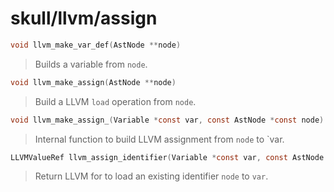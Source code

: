 # skull/llvm/assign

```c
void llvm_make_var_def(AstNode **node)
```

> Builds a variable from `node`.

```c
void llvm_make_assign(AstNode **node)
```

> Build a LLVM `load` operation from `node`.

```c
void llvm_make_assign_(Variable *const var, const AstNode *const node)
```

> Internal function to build LLVM assignment from `node` to `var.

```c
LLVMValueRef llvm_assign_identifier(Variable *const var, const AstNode *const node)
```

> Return LLVM for to load an existing identifier `node` to `var`.


